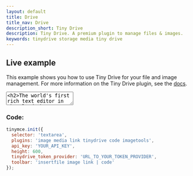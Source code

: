 ```yaml
---
layout: default
title: Drive
title_nav: Drive
description_short: Tiny Drive
description: Tiny Drive. A premium plugin to manage files & images.
keywords: tinydrive storage media tiny drive
---
```


## Live example

This example shows you how to use Tiny Drive for your file and image management. For more information on the Tiny Drive plugin, see the [docs]({{site.baseurl}}/plugins/drive/).

<textarea>
<h2>The world's first rich text editor in the cloud</h2>
<p>Have you heard about Tiny Cloud? It's the first step in our journey to help you deliver great content creation experiences, no matter your level of expertise. 50,000 developers already agree. They get free access to our global Content Delivery Network, image proxy services and auto updates to the TinyMCE editor. They're also ready for some exciting updates coming soon.</p>
<p>One of these enhancements is <strong>Tiny Drive</strong>: imagine file management for TinyMCE, in the cloud, made super easy. Learn more at <a href="tinydrive/">our working demo</a>, where you'll find an opportunity to provide feedback to the product team.</p>
<h3>An editor for every project</h3>
<p>Here are some of our customer's most common use cases for TinyMCE:</p>
<ul>
<li>Content Management Systems (<em>WordPress, Umbraco</em>)</li>
<li>Learning Management Systems (<em>Blackboard</em>)</li>
<li>Customer Relationship Management and marketing automation (<em>Marketo</em>)</li>
<li>Email marketing (<em>Constant Contact</em>)</li>
<li>Content creation in SaaS systems (<em>Eventbrite, Evernote, GoFundMe, Zendesk</em>)</li>
</ul>
<p>&nbsp;</p>
<p>And those use cases are just the start. TinyMCE is incredibly flexible, and with hundreds of APIs there's likely a solution for your editor project. If you haven't experienced Tiny Cloud, get started today. You'll even get a free premium plugin trial &ndash; no credit card required!</p>
</textarea>
<style>
  button.olark-launch-button {
    z-index: 1 !important;
  }
  .menu {
    z-index: 1000 !important;
  }
</style>

<script src="https://cdn.tiny.cloud/1/qagffr3pkuv17a8on1afax661irst1hbr4e6tbv888sz91jc/tinymce/4/tinymce.min.js"></script>
<script>

tinymce.init({
  selector: 'textarea',
  plugins: 'image media link tinydrive code imagetools',
  api_key: 'fake-key',
  content_css: [
    "//fonts.googleapis.com/css?family=Lato|Lobster|Noto+Serif|Permanent+Marker|Raleway|Roboto|Source+Code+Pro",
    "//tiny.cloud/css/content-standard.min.css"
  ],
  height: 600,
  imagetools_cors_hosts: ['picsum.photos'],
  tinydrive_token_provider: (success, failure) => {
    success({ token: 'eyJhbGciOiJIUzI1NiIsInR5cCI6IkpXVCJ9.eyJzdWIiOiJqb2huZG9lIiwibmFtZSI6IkpvaG4gRG9lIiwiaWF0IjoxNTE2MjM5MDIyfQ.Ks_BdfH4CWilyzLNk8S2gDARFhuxIauLa8PwhdEQhEo' });
  },
  tinydrive_demo_files_url: '{{ site.baseurl }}/demo/tiny-drive-demo/demo_files.json',
  toolbar: 'insertfile image link | code'
});

</script>

### Code:

```js
tinymce.init({
  selector: 'textarea',
  plugins: 'image media link tinydrive code imagetools',
  api_key: 'YOUR_API_KEY',
  height: 600,
  tinydrive_token_provider: 'URL_TO_YOUR_TOKEN_PROVIDER',
  toolbar: 'insertfile image link | code'
});
```
